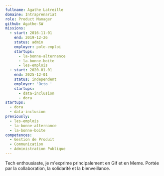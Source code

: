 ```yaml
---
fullname: Agathe Latreille
domaine: Intraprenariat
role: Product Manager
github: Agathe-SW
missions:
  - start: 2016-11-01
    end: 2019-12-26
    status: admin
    employer: pole-emploi
    startups:
      - la-bonne-alternance
      - la-bonne-boite
      - les-emplois
  - start: 2020-01-01
    end: 2025-12-01
    status: independent
    employer: 'Octo '
    startups:
      - data-inclusion
      - dora
startups:
  - dora
  - data-inclusion
previously:
  - les-emplois
  - la-bonne-alternance
  - la-bonne-boite
competences:
  - Gestion de Produit
  - Communication
  - Administration Publique
---
```

Tech enthousiaste, je m'exprime principalement en Gif et en Meme. Portée par la collaboration, la solidarité et la bienveillance.
